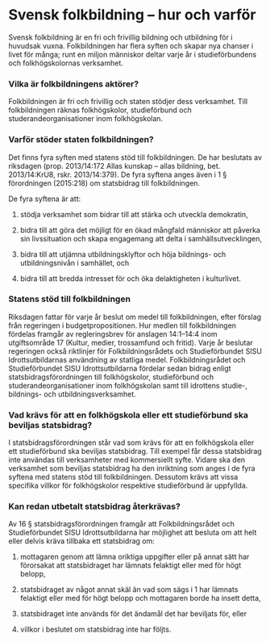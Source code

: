 # Svensk folkbildning – hur och varför

Svensk folkbildning är en fri och frivillig bildning och utbildning för i huvudsak vuxna. Folkbildningen har flera syften och skapar nya chanser i livet för många; runt en miljon människor deltar varje år i studieförbundens och folkhögskolornas verksamhet.

### Vilka är folkbildningens aktörer?

Folkbildningen är fri och frivillig och staten stödjer dess verksamhet. Till folkbildningen räknas folkhögskolor, studieförbund och studerandeorganisationer inom folkhögskolan.

### Varför stöder staten folkbildningen?

Det finns fyra syften med statens stöd till folkbildningen. De har beslutats av riksdagen (prop. 2013/14:172 Allas kunskap – allas bildning, bet. 2013/14:KrU8, rskr. 2013/14:379). De fyra syftena anges även i 1 § förordningen (2015:218) om statsbidrag till folkbildningen.

De fyra syftena är att:

1. stödja verksamhet som bidrar till att stärka och utveckla demokratin,

2. bidra till att göra det möjligt för en ökad mångfald människor att påverka sin livssituation och skapa engagemang att delta i samhällsutvecklingen,

3. bidra till att utjämna utbildningsklyftor och höja bildnings- och utbildningsnivån i samhället, och

4. bidra till att bredda intresset för och öka delaktigheten i kulturlivet.

### Statens stöd till folkbildningen

Riksdagen fattar för varje år beslut om medel till folkbildningen, efter förslag från regeringen i budgetpropositionen. Hur medlen till folkbildningen fördelas framgår av regleringsbrev för anslagen 14:1–14:4 inom utgiftsområde 17 (Kultur, medier, trossamfund och fritid). Varje år beslutar regeringen också riktlinjer för Folkbildningsrådets och Studieförbundet SISU Idrottsutbildarnas användning av statliga medel. Folkbildningsrådet och Studieförbundet SISU Idrottsutbildarna fördelar sedan bidrag enligt statsbidragsförordningen till folkhögskolor, studieförbund och studerandeorganisationer inom folkhögskolan samt till idrottens studie-, bildnings- och utbildningsverksamhet.

### Vad krävs för att en folkhögskola eller ett studieförbund ska beviljas statsbidrag?

I statsbidragsförordningen står vad som krävs för att en folkhögskola eller ett studieförbund ska beviljas statsbidrag. Till exempel får dessa statsbidrag inte användas till verksamheter med kommersiellt syfte. Vidare ska den verksamhet som beviljas statsbidrag ha den inriktning som anges i de fyra syftena med statens stöd till folkbildningen. Dessutom krävs att vissa specifika villkor för folkhögskolor respektive studieförbund är uppfyllda.

### Kan redan utbetalt statsbidrag återkrävas?

Av 16 § statsbidragsförordningen framgår att Folkbildningsrådet och Studieförbundet SISU Idrottsutbildarna har möjlighet att besluta om att helt eller delvis kräva tillbaka ett statsbidrag om:

1. mottagaren genom att lämna oriktiga uppgifter eller på annat sätt har förorsakat att statsbidraget har lämnats felaktigt eller med för högt belopp,

2. statsbidraget av något annat skäl än vad som sägs i 1 har lämnats felaktigt eller med för högt belopp och mottagaren borde ha insett detta,

3. statsbidraget inte används för det ändamål det har beviljats för, eller

4. villkor i beslutet om statsbidrag inte har följts.
